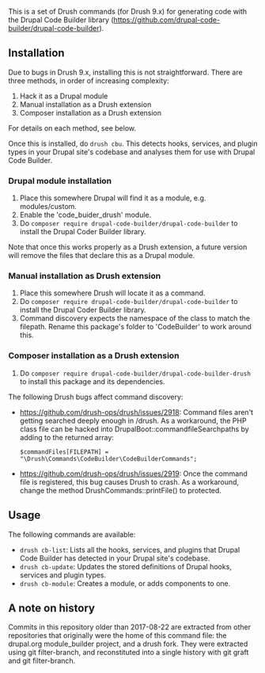 This is a set of Drush commands (for Drush 9.x) for generating code with the
Drupal Code Builder library
(https://github.com/drupal-code-builder/drupal-code-builder).

## Installation

Due to bugs in Drush 9.x, installing this is not straightforward. There are
three methods, in order of increasing complexity:

1. Hack it as a Drupal module
2. Manual installation as a Drush extension
3. Composer installation as a Drush extension

For details on each method, see below.

Once this is installed, do `drush cbu`. This detects hooks, services, and plugin
types in your Drupal site's codebase and analyses them for use with Drupal Code
Builder.

### Drupal module installation

1. Place this somewhere Drupal will find it as a module, e.g. modules/custom.
2. Enable the 'code_buider_drush' module.
3. Do `composer require drupal-code-builder/drupal-code-builder` to install the
   Drupal Coder Builder library.

Note that once this works properly as a Drush extension, a future version will
remove the files that declare this as a Drupal module.

### Manual installation as Drush extension

1. Place this somewhere Drush will locate it as a command.
2. Do `composer require drupal-code-builder/drupal-code-builder` to install the
   Drupal Coder Builder library.
3. Command discovery expects the namespace of the class to match the filepath.
   Rename this package's folder to 'CodeBuilder' to work around this.

### Composer installation as a Drush extension

1. Do `composer require drupal-code-builder/drupal-code-builder-drush` to
   install this package and its dependencies.

The following Drush bugs affect command discovery:

- https://github.com/drush-ops/drush/issues/2918: Command files aren't getting
  searched deeply enough in /drush. As a workaround, the PHP class file can be
  hacked into DrupalBoot::commandfileSearchpaths by adding to
  the returned array:
  ```
  $commandFiles[FILEPATH] = "\Drush\Commands\CodeBuilder\CodeBuilderCommands";
  ```
- https://github.com/drush-ops/drush/issues/2919: Once the command file is
  registered, this bug causes Drush to crash. As a workaround, change the method
  DrushCommands::printFile() to protected.


## Usage

The following commands are available:

- `drush cb-list`: Lists all the hooks, services, and plugins that Drupal Code
  Builder has detected in your Drupal site's codebase.
- `drush cb-update`: Updates the stored definitions of Drupal hooks, services
  and plugin types.
- `drush cb-module`: Creates a module, or adds components to one.

## A note on history

Commits in this repository older than 2017-08-22 are extracted from other
repositories that originally were the home of this command file: the drupal.org
module_builder project, and a drush fork.
They were extracted using git filter-branch, and reconstituted into a single
history with git graft and git filter-branch.
